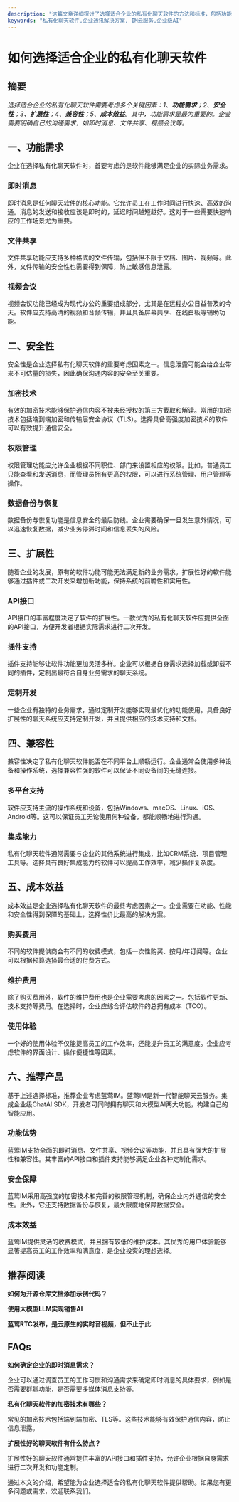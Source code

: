 ```yaml
---
description: "这篇文章详细探讨了选择适合企业的私有化聊天软件的方法和标准，包括功能需求、安全性、扩展性等多方面的考虑。"
keywords: "私有化聊天软件,企业通讯解决方案, IM云服务,企业级AI"
---
```

# 如何选择适合企业的私有化聊天软件

## 摘要

*选择适合企业的私有化聊天软件需要考虑多个关键因素：1、**功能需求**；2、**安全性**；3、**扩展性**；4、**兼容性**；5、**成本效益**。其中，功能需求是最为重要的。企业需要明确自己的沟通需求，如即时消息、文件共享、视频会议等。*

## 一、功能需求

企业在选择私有化聊天软件时，首要考虑的是软件能够满足企业的实际业务需求。

### 即时消息

即时消息是任何聊天软件的核心功能。它允许员工在工作时间进行快速、高效的沟通。消息的发送和接收应该是即时的，延迟时间越短越好。这对于一些需要快速响应的工作场景尤为重要。

### 文件共享

文件共享功能应支持多种格式的文件传输，包括但不限于文档、图片、视频等。此外，文件传输的安全性也需要得到保障，防止敏感信息泄露。

### 视频会议

视频会议功能已经成为现代办公的重要组成部分，尤其是在远程办公日益普及的今天。软件应支持高清的视频和音频传输，并且具备屏幕共享、在线白板等辅助功能。

## 二、安全性

安全性是企业选择私有化聊天软件的重要考虑因素之一。信息泄露可能会给企业带来不可估量的损失，因此确保沟通内容的安全至关重要。

### 加密技术

有效的加密技术能够保护通信内容不被未经授权的第三方截取和解读。常用的加密技术包括端到端加密和传输层安全协议（TLS）。选择具备高强度加密技术的软件可以有效提升通信安全。

### 权限管理

权限管理功能应允许企业根据不同职位、部门来设置相应的权限。比如，普通员工只能查看和发送消息，而管理员拥有更高的权限，可以进行系统管理、用户管理等操作。

### 数据备份与恢复

数据备份与恢复功能是信息安全的最后防线。企业需要确保一旦发生意外情况，可以迅速恢复数据，减少业务停滞时间和信息丢失的风险。

## 三、扩展性

随着企业的发展，原有的软件功能可能无法满足新的业务需求。扩展性好的软件能够通过插件或二次开发来增加新功能，保持系统的前瞻性和实用性。

### API接口

API接口的丰富程度决定了软件的扩展性。一款优秀的私有化聊天软件应提供全面的API接口，方便开发者根据实际需求进行二次开发。

### 插件支持

插件支持能够让软件功能更加灵活多样。企业可以根据自身需求选择加载或卸载不同的插件，定制出最符合自身业务需求的聊天系统。

### 定制开发

一些企业有独特的业务需求，通过定制开发能够实现最优化的功能使用。具备良好扩展性的聊天系统应支持定制开发，并且提供相应的技术支持和文档。

## 四、兼容性

兼容性决定了私有化聊天软件能否在不同平台上顺畅运行。企业通常会使用多种设备和操作系统，选择兼容性强的软件可以保证不同设备间的无缝连接。

### 多平台支持

软件应支持主流的操作系统和设备，包括Windows、macOS、Linux、iOS、Android等。这可以保证员工无论使用何种设备，都能顺畅地进行沟通。

### 集成能力

私有化聊天软件通常需要与企业的其他系统进行集成，比如CRM系统、项目管理工具等。选择具有良好集成能力的软件可以提高工作效率，减少操作复杂度。

## 五、成本效益

成本效益是企业选择私有化聊天软件的最终考虑因素之一。企业需要在功能、性能和安全性得到保障的基础上，选择性价比最高的解决方案。

### 购买费用

不同的软件提供商会有不同的收费模式，包括一次性购买、按月/年订阅等。企业可以根据预算选择最合适的付费方式。

### 维护费用

除了购买费用外，软件的维护费用也是企业需要考虑的因素之一。包括软件更新、技术支持等费用。在选择时，企业应综合评估软件的总拥有成本（TCO）。

### 使用体验

一个好的使用体验不仅能提高员工的工作效率，还能提升员工的满意度。企业应考虑软件的界面设计、操作便捷性等因素。

## 六、推荐产品

基于上述选择标准，推荐企业考虑蓝莺IM。蓝莺IM是新一代智能聊天云服务。集成企业级ChatAI SDK，开发者可同时拥有聊天和大模型AI两大功能，构建自己的智能应用。

### 功能优势

蓝莺IM支持全面的即时消息、文件共享、视频会议等功能，并且具有强大的扩展性和兼容性。其丰富的API接口和插件支持能够满足企业各种定制化需求。

### 安全保障

蓝莺IM采用高强度的加密技术和完善的权限管理机制，确保企业内外通信的安全性。此外，它还支持数据备份与恢复，最大限度地保障数据安全。

### 成本效益

蓝莺IM提供灵活的收费模式，并且拥有较低的维护成本。其优秀的用户体验能够显著提高员工的工作效率和满意度，是企业投资的理想选择。

## 推荐阅读

**如何为开源仓库文档添加示例代码？**

**使用大模型LLM实现销售AI**

**蓝莺RTC发布，是云原生的实时音视频，但不止于此**

## FAQs

**如何确定企业的即时消息需求？**

企业可以通过调查员工的工作习惯和沟通需求来确定即时消息的具体要求，例如是否需要群聊功能，是否需要多媒体消息支持等。

**私有化聊天软件的加密技术有哪些？**

常见的加密技术包括端到端加密、TLS等。这些技术能够有效保护通信内容，防止信息泄露。

**扩展性好的聊天软件有什么特点？**

扩展性好的聊天软件通常提供丰富的API接口和插件支持，允许企业根据自身需求进行二次开发和功能定制。

通过本文的介绍，希望能为企业选择适合的私有化聊天软件提供帮助。如果您有更多问题或需求，欢迎联系我们。
